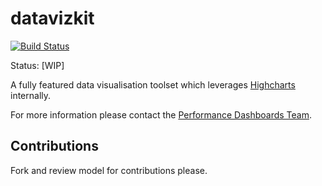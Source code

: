 # datavizkit

[![Build Status](https://travis-ci.org/govau/datavizkit.svg?branch=master)](https://travis-ci.org/govau/datavizkit)

Status: [WIP]

A fully featured data visualisation toolset which leverages [Highcharts](http://www.highcharts.com/) internally.

For more information please contact the [Performance Dashboards Team](mailto:performance-dashboard@digital.gov.au).


## Contributions 

Fork and review model for contributions please.
